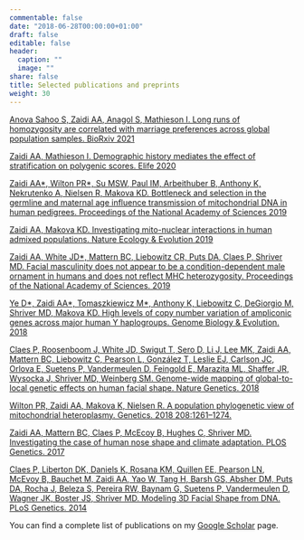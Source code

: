 ```yaml
---
commentable: false
date: "2018-06-28T00:00:00+01:00"
draft: false
editable: false
header:
  caption: ""
  image: ""
share: false
title: Selected publications and preprints
weight: 30
---
```


[Anova Sahoo S, Zaidi AA, Anagol S, Mathieson I. Long runs of homozygosity are correlated with marriage preferences across global population samples. BioRxiv 2021](https://www.biorxiv.org/content/10.1101/2021.03.04.433907v2)

[Zaidi AA, Mathieson I. Demographic history mediates the effect of stratification on polygenic scores. Elife 2020](https://elifesciences.org/articles/61548)

[Zaidi AA*, Wilton PR*, Su MSW, Paul IM, Arbeithuber B, Anthony K, Nekrutenko A, Nielsen R, Makova KD. Bottleneck and selection in the germline and maternal age influence transmission of mitochondrial DNA in human pedigrees. Proceedings of the National Academy of Sciences 2019](http://www.pnas.org/lookup/doi/10.1073/pnas.1906331116)

[Zaidi AA, Makova KD. Investigating mito-nuclear interactions in human admixed populations. Nature Ecology & Evolution 2019](http://www.nature.com/articles/s41559-018-0766-1)

[Zaidi AA, White JD*, Mattern BC, Liebowitz CR, Puts DA, Claes P, Shriver MD. Facial masculinity does not appear to be a condition-dependent male ornament in humans and does not reflect MHC heterozygosity. Proceedings of the National Academy of Sciences. 2019](http://www.ncbi.nlm.nih.gov/pubmed/30647112)

[Ye D*, Zaidi AA*, Tomaszkiewicz M*, Anthony K, Liebowitz C, DeGiorgio M, Shriver MD, Makova KD. High levels of copy number variation of ampliconic genes across major human Y haplogroups. Genome Biology & Evolution. 2018](https://academic.oup.com/gbe/advance-article/doi/10.1093/gbe/evy086/4990384)

[Claes P, Roosenboom J, White JD, Swigut T, Sero D, Li J, Lee MK, Zaidi AA, Mattern BC, Liebowitz C, Pearson L, González T, Leslie EJ, Carlson JC, Orlova E, Suetens P, Vandermeulen D, Feingold E, Marazita ML, Shaffer JR, Wysocka J, Shriver MD, Weinberg SM. Genome-wide mapping of global-to-local genetic effects on human facial shape. Nature Genetics. 2018](https://www.nature.com/articles/s41588-018-0057-4)

[Wilton PR, Zaidi AA, Makova K, Nielsen R. A population phylogenetic view of mitochondrial heteroplasmy. Genetics. 2018 208:1261–1274.](http://www.genetics.org/content/208/3/1261.long)

[Zaidi AA, Mattern BC, Claes P, McEcoy B, Hughes C, Shriver MD. Investigating the case of human nose shape and climate adaptation. PLOS Genetics. 2017](http://journals.plos.org/plosgenetics/article?id=10.1371/journal.pgen.1006616)

[Claes P, Liberton DK, Daniels K, Rosana KM, Quillen EE, Pearson LN, McEvoy B, Bauchet M, Zaidi AA, Yao W, Tang H, Barsh GS, Absher DM, Puts DA, Rocha J, Beleza S, Pereira RW, Baynam G, Suetens P, Vandermeulen D, Wagner JK, Boster JS, Shriver MD. Modeling 3D Facial Shape from DNA. PLoS Genetics. 2014](http://journals.plos.org/plosgenetics/article?id=10.1371/journal.pgen.1004224)

You can find a complete list of publications on my [Google Scholar](https://scholar.google.com/citations?user=hOSZOFIAAAAJ&hl=en) page. 
